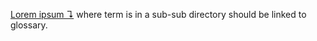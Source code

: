 [Lorem ipsum ↴](../../glossary.md#lorem-ipsum) where term is in a sub-sub directory should be linked to glossary.
